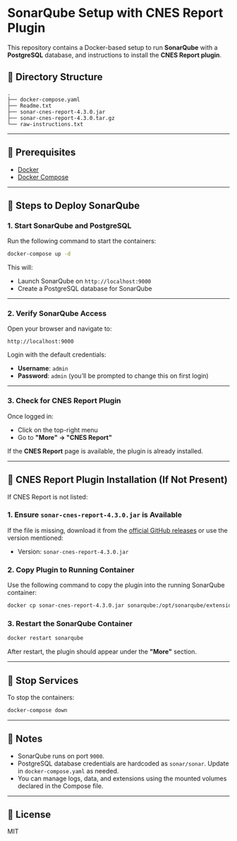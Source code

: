 # SonarQube Setup with CNES Report Plugin

This repository contains a Docker-based setup to run **SonarQube** with a **PostgreSQL** database, and instructions to install the **CNES Report plugin**.

## 📁 Directory Structure

```
.
├── docker-compose.yaml
├── Readme.txt
├── sonar-cnes-report-4.3.0.jar
├── sonar-cnes-report-4.3.0.tar.gz
└── raw-instructions.txt
```

---

## 🐳 Prerequisites

* [Docker](https://docs.docker.com/get-docker/)
* [Docker Compose](https://docs.docker.com/compose/install/)

---

## 🚀 Steps to Deploy SonarQube

### 1. Start SonarQube and PostgreSQL

Run the following command to start the containers:

```bash
docker-compose up -d
```

This will:

* Launch SonarQube on `http://localhost:9000`
* Create a PostgreSQL database for SonarQube

---

### 2. Verify SonarQube Access

Open your browser and navigate to:

```
http://localhost:9000
```

Login with the default credentials:

* **Username**: `admin`
* **Password**: `admin` (you’ll be prompted to change this on first login)

---

### 3. Check for CNES Report Plugin

Once logged in:

* Click on the top-right menu
* Go to **"More" → "CNES Report"**

If the **CNES Report** page is available, the plugin is already installed.

---

## 🥉 CNES Report Plugin Installation (If Not Present)

If CNES Report is not listed:

### 1. Ensure `sonar-cnes-report-4.3.0.jar` is Available

If the file is missing, download it from the [official GitHub releases](https://github.com/cnescatlab/sonar-cnes-report/releases) or use the version mentioned:

* Version: `sonar-cnes-report-4.3.0.jar`

### 2. Copy Plugin to Running Container

Use the following command to copy the plugin into the running SonarQube container:

```bash
docker cp sonar-cnes-report-4.3.0.jar sonarqube:/opt/sonarqube/extensions/plugins/
```

### 3. Restart the SonarQube Container

```bash
docker restart sonarqube
```

After restart, the plugin should appear under the **"More"** section.

---

## 📛 Stop Services

To stop the containers:

```bash
docker-compose down
```

---

## 📝 Notes

* SonarQube runs on port `9000`.
* PostgreSQL database credentials are hardcoded as `sonar/sonar`. Update in `docker-compose.yaml` as needed.
* You can manage logs, data, and extensions using the mounted volumes declared in the Compose file.

---

## 📄 License

MIT
